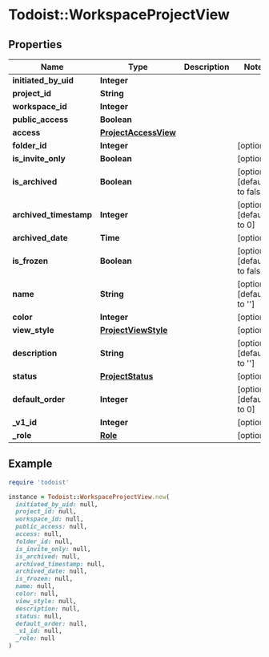 # Todoist::WorkspaceProjectView

## Properties

| Name | Type | Description | Notes |
| ---- | ---- | ----------- | ----- |
| **initiated_by_uid** | **Integer** |  |  |
| **project_id** | **String** |  |  |
| **workspace_id** | **Integer** |  |  |
| **public_access** | **Boolean** |  |  |
| **access** | [**ProjectAccessView**](ProjectAccessView.md) |  |  |
| **folder_id** | **Integer** |  | [optional] |
| **is_invite_only** | **Boolean** |  | [optional] |
| **is_archived** | **Boolean** |  | [optional][default to false] |
| **archived_timestamp** | **Integer** |  | [optional][default to 0] |
| **archived_date** | **Time** |  | [optional] |
| **is_frozen** | **Boolean** |  | [optional][default to false] |
| **name** | **String** |  | [optional][default to &#39;&#39;] |
| **color** | **Integer** |  | [optional] |
| **view_style** | [**ProjectViewStyle**](ProjectViewStyle.md) |  | [optional] |
| **description** | **String** |  | [optional][default to &#39;&#39;] |
| **status** | [**ProjectStatus**](ProjectStatus.md) |  | [optional] |
| **default_order** | **Integer** |  | [optional][default to 0] |
| **_v1_id** | **Integer** |  | [optional] |
| **_role** | [**Role**](Role.md) |  | [optional] |

## Example

```ruby
require 'todoist'

instance = Todoist::WorkspaceProjectView.new(
  initiated_by_uid: null,
  project_id: null,
  workspace_id: null,
  public_access: null,
  access: null,
  folder_id: null,
  is_invite_only: null,
  is_archived: null,
  archived_timestamp: null,
  archived_date: null,
  is_frozen: null,
  name: null,
  color: null,
  view_style: null,
  description: null,
  status: null,
  default_order: null,
  _v1_id: null,
  _role: null
)
```

